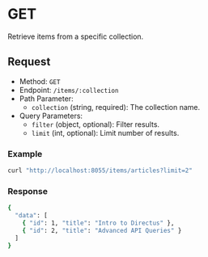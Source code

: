 # GET

Retrieve items from a specific collection.

## Request

- Method: `GET`
- Endpoint: `/items/:collection`
- Path Parameter:
  - `collection` (string, required): The collection name.
- Query Parameters:
  - `filter` (object, optional): Filter results.
  - `limit` (int, optional): Limit number of results.

### Example
```bash
curl "http://localhost:8055/items/articles?limit=2"
```
### Response
```bash
{
  "data": [
    { "id": 1, "title": "Intro to Directus" },
    { "id": 2, "title": "Advanced API Queries" }
  ]
}
```
